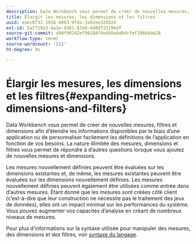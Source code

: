 ```yaml
---
description: Data Workbench vous permet de créer de nouvelles mesures, filtres et dimensions afin d’étendre les informations disponibles par le biais d’une application ou de personnaliser facilement les définitions de l’application en fonction de vos besoins. La nature illimitée des mesures, dimensions et filtres vous permet de répondre à d’autres questions lorsque vous ajoutez de nouvelles mesures et dimensions.
title: Élargir les mesures, les dimensions et les filtres
uuid: eaec0731-1916-4063-9fda-3a92ee325024
exl-id: 5a7719a3-ba2e-4361-87e0-4d0df23196df
source-git-commit: d9df90242ef96188f4e4b5e6d04cfef196b0a628
workflow-type: tm+mt
source-wordcount: '211'
ht-degree: 4%

---
```


# Élargir les mesures, les dimensions et les filtres{#expanding-metrics-dimensions-and-filters}

Data Workbench vous permet de créer de nouvelles mesures, filtres et dimensions afin d’étendre les informations disponibles par le biais d’une application ou de personnaliser facilement les définitions de l’application en fonction de vos besoins. La nature illimitée des mesures, dimensions et filtres vous permet de répondre à d’autres questions lorsque vous ajoutez de nouvelles mesures et dimensions.

Les mesures nouvellement définies peuvent être évaluées sur les dimensions existantes et, de même, les mesures existantes peuvent être évaluées sur les dimensions nouvellement définies. Les mesures nouvellement définies peuvent également être utilisées comme entrée dans d’autres mesures. Étant donné que les mesures sont créées côté client (c’est-à-dire que leur construction ne nécessite pas le traitement des jeux de données), elles ont un impact minimal sur les performances du système. Vous pouvez augmenter vos capacités d’analyse en créant de nombreux niveaux de mesures.

Pour plus d’informations sur la syntaxe utilisée pour manipuler des mesures, des dimensions et des filtres, voir [syntaxe du langage](https://docs.adobe.com/content/help/en/data-workbench/using/client/qry-lang-syntx/c-qry-lang-syntx.html).
